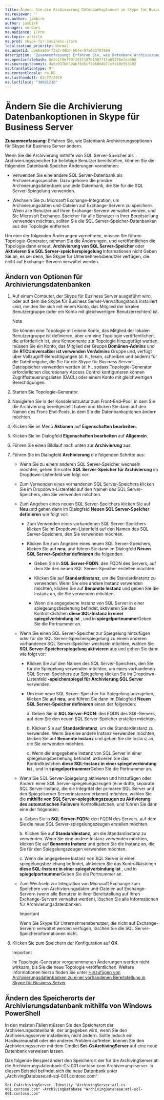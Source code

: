 ```yaml
---
title: Ändern Sie die Archivierung Datenbankoptionen in Skype für Business Server
ms.reviewer: ''
ms.author: jambirk
author: jambirk
manager: serdars
ms.audience: ITPro
ms.topic: article
ms.prod: skype-for-business-itpro
localization_priority: Normal
ms.assetid: dbebaa0a-f3a2-4dbd-b64e-07a62370f899
description: 'Zusammenfassung: Erfahren Sie, wie Datenbank Archivierungsoptionen für Skype für Business Server ändern.'
ms.openlocfilehash: 8e2c1f0ef90f193f157b1387f1fa65278efea60d
ms.sourcegitcommit: da8c037bb30abf5d5cf3b60d4b71e3a10e553402
ms.translationtype: MT
ms.contentlocale: de-DE
ms.lasthandoff: 03/27/2019
ms.locfileid: "30891230"
---
```

# <a name="change-archiving-database-options-in-skype-for-business-server"></a>Ändern Sie die Archivierung Datenbankoptionen in Skype für Business Server

**Zusammenfassung:** Erfahren Sie, wie Datenbank Archivierungsoptionen für Skype für Business Server ändern.
  
Wenn Sie die Archivierung mithilfe von SQL Server-Speicher als Archivierungsspeicher für beliebige Benutzer bereitstellen, können Sie die folgenden Datenbank Speicher Änderungen vornehmen:
  
- Verwenden Sie eine andere SQL Server-Datenbank als Archivierungsspeicher. Dazu gehören die primäre Archivierungsdatenbank und jede Datenbank, die Sie für die SQL Server-Spiegelung verwenden.
    
- Wechseln Sie zu Microsoft Exchange-Integration, um Archivierungsdaten und-Dateien auf Exchange-Servern zu speichern. Wenn alle Benutzer auf Ihren Exchange-Servern verwaltet werden, und Sie Microsoft Exchange-Speicher für alle Benutzer in Ihrer Bereitstellung verwenden möchten, sollten Sie die SQL Server-Speicher-Datenbanken aus der Topologie entfernen. 
    
Um eine der folgenden Änderungen vornehmen, müssen Sie führen Topologie-Generator, nehmen Sie die Änderungen, und veröffentlichen die Topologie dann erneut. **Archivierung von SQL Server-Speicher** oder **Aktivieren Sie SQL Server-speicherspiegelung** Informationen nicht Geben Sie an, es sei denn, Sie Skype für Unternehmensbenutzer verfügen, die nicht auf Exchange-Servern verwaltet werden.
  
## <a name="change-archiving-database-options"></a>Ändern von Optionen für Archivierungsdatenbanken

1. Auf einem Computer, der Skype für Business Server ausgeführt wird, oder auf dem die Skype für Business Server-Verwaltungstools installiert sind, melden Sie sich mit einem Konto, das Mitglied der lokalen Benutzergruppe (oder ein Konto mit gleichwertigen Benutzerrechten) ist.
    
    > [!NOTE]
    > Sie können eine Topologie mit einem Konto, das Mitglied der lokalen Benutzergruppe ist definieren, aber um eine Topologie veröffentlichen, die erforderlich ist, eine Komponente zur Topologie hinzugefügt werden, müssen Sie ein Konto, das Mitglied der Gruppe **Domänen-Admins** und die **RTCUniversalSer ist verwenden VerAdmins** Gruppe und, verfügt über Vollzugriff-Berechtigungen (d. h., lesen, schreiben und ändern) für die Dateifreigabe, die Sie für die Skype für Business Server-Dateispeicher verwenden werden (d. h., sodass Topologie-Generator erforderlichen discretionary Access Control konfigurieren können Zugriffssteuerungslisten (DACL) oder einem Konto mit gleichwertigen Berechtigungen.
  
2. Starten Sie Topologie-Generator.
    
3. Navigieren Sie in der Konsolenstruktur zum Front-End-Pool, in dem Sie die Archivierung bereitgestellt haben und klicken Sie dann auf den Namen des Front-End-Pools, in dem Sie die Datenbankoptionen ändern möchten.
    
4. Klicken Sie im Menü **Aktionen** auf **Eigenschaften bearbeiten**. 
    
5. Klicken Sie im Dialogfeld **Eigenschaften bearbeiten** auf **Allgemein**.
    
6. Führen Sie einen Bildlauf nach unten zur **Archivierung** aus.
    
7. Führen Sie im Dialogfeld **Archivierung** die folgenden Schritte aus:
    
   - Wenn Sie zu einem anderen SQL Server-Speicher wechseln möchten, gehen Sie unter **SQL Server-Speicher für Archivierung** im Dropdown-Listenfeld wie folgt vor:
    
   - Zum Verwenden eines vorhandenen SQL Server-Speichers klicken Sie im Dropdown-Listenfeld auf den Namen des SQL Server-Speichers, den Sie verwenden möchten.
    
   - Zum Angeben eines neuen SQL Server-Speichers klicken Sie auf **Neu** und gehen dann im Dialogfeld **Neuen SQL Server-Speicher definieren** wie folgt vor:
    
     - Zum Verwenden eines vorhandenen SQL Server-Speichers klicken Sie im Dropdown-Listenfeld auf den Namen des SQL Server-Speichers, den Sie verwenden möchten.
    
     - Klicken Sie zum Angeben eines neuen SQL Server-Speichers, klicken Sie auf **neu**, und führen Sie dann im Dialogfeld **Neuen SQL Server-Speicher definieren** die folgenden:
    
       - Geben Sie in **SQL Server-FQDN**: den FQDN des Servers, auf dem Sie den neuen SQL Server-Speicher erstellen möchten.
    
       - Klicken Sie auf **Standardinstanz**, um die Standardinstanz zu verwenden. Wenn Sie eine andere Instanz verwenden möchten, klicken Sie auf **Benannte Instanz** und geben Sie die Instanz an, die Sie verwenden möchten.
    
       - Wenn die angegebene Instanz von SQL Server in einer spiegelungsbeziehung befindet, aktivieren Sie das Kontrollkästchen **diese SQL-Instanz in einer spiegelverbindung ist** , und in **spiegelportnummer**Geben Sie die Portnummer an.
    
   - Wenn Sie einen SQL Server-Speicher zur Spiegelung hinzufügen oder für die SQL Server-Speicherspiegelung zu einem anderen vorhandenen SQL Server-Speicher wechseln möchten, wählen Sie **SQL Server-Speicherspiegelung aktivieren** aus und gehen Sie dann wie folgt vor:
    
     - Klicken Sie auf den Namen des SQL Server-Speichers, den Sie für die Spiegelung verwenden möchten, um eines vorhandenen SQL Server-Speichers zur Spiegelung klicken Sie im Dropdown-Listenfeld **-speicherspiegel für Archivierung SQL Server** verwenden.
    
     - Um eine neue SQL Server-Speicher für Spiegelung anzugeben, klicken Sie auf **neu**, und führen Sie dann im Dialogfeld **Neuen SQL Server-Speicher definieren** einen der folgenden:
    
       a. Geben Sie in **SQL Server-FQDN**: den FQDN des SQL-Servers, auf dem Sie den neuen SQL Server-Speicher erstellen möchten.
    
       b. Klicken Sie auf **Standardinstanz**, um die Standardinstanz zu verwenden. Wenn Sie eine andere Instanz verwenden möchten, klicken Sie auf **Benannte Instanz** und geben Sie die Instanz an, die Sie verwenden möchten.
    
       c. Wenn die angegebene Instanz von SQL Server in einer spiegelungsbeziehung befindet, aktivieren Sie das Kontrollkästchen **diese SQL-Instanz in einer spiegelverbindung ist** , und in **spiegelportnummer**Geben Sie die Portnummer an.
    
   - Wenn Sie SQL Server-Spiegelung aktivieren und hinzufügen oder Ändern einer SQL Server-spiegelungszeugen (eine dritte, separate SQL Server-Instanz, die die Integrität der primären SQL Server und den Spiegelserver Serverinstanzen erkennt) möchten, wählen Sie die **mithilfe von SQL Server-spiegelungszeugen zu Aktivierung des automatischen Failovers** Kontrollkästchen, und führen Sie dann eine der folgenden:
    
      a. Geben Sie in **SQL Server-FQDN**: den FQDN des Servers, auf dem Sie die neue SQL Server-spiegelungszeugen erstellen möchten.
    
      b. Klicken Sie auf **Standardinstanz**, um die Standardinstanz zu verwenden. Wenn Sie eine andere Instanz verwenden möchten, klicken Sie auf **Benannte Instanz** und geben Sie die Instanz an, die Sie für den Spiegelungszeugen verwenden möchten.
    
      c. Wenn die angegebene Instanz von SQL Server in einer spiegelungsbeziehung befindet, aktivieren Sie das Kontrollkästchen **diese SQL-Instanz in einer spiegelverbindung ist** , und in **spiegelportnummer**Geben Sie die Portnummer an.
    
   - Zum Wechseln zur Integration von Microsoft Exchange zum Speichern von Archivierungsdaten und-Dateien auf Exchange-Servern (wenn alle Benutzer in Ihrer Bereitstellung auf Ihren Exchange-Servern verwaltet werden), löschen Sie alle Informationen für Archivierungsdatenbanken.
    
     > [!IMPORTANT]
     > Wenn Sie Skype für Unternehmensbenutzer, die nicht auf Exchange-Servern verwaltet werden verfügen, löschen Sie die SQL Server-Speicherinformationen nicht. 
  
8. Klicken Sie zum Speichern der Konfiguration auf **OK**.
    
    > [!IMPORTANT]
    > Im Topologie-Generator vorgenommenen Änderungen werden nicht wirksam, bis Sie die neue Topologie veröffentlichen. Weitere Informationen hierzu finden Sie unter [Hinzufügen von Archivierungsdatenbanken zu einer vorhandenen Bereitstellung in Skype für Business Server](../../deploy/deploy-archiving/add-archiving-databases.md). 
  
## <a name="change-the-location-of-the-archiving-database-by-using-windows-powershell"></a>Ändern des Speicherorts der Archivierungsdatenbank mithilfe von Windows PowerShell

In den meisten Fällen müssen Sie den Speicherort der Archivierungsdatenbank, der angegeben wird, wenn Sie den Archivierungsserver installieren, nicht ändern. Sollte jedoch ein Hardwareausfall oder ein anderes Problem auftreten, können Sie den Archivierungsserver mit dem Cmdlet **Set-CsArchivingServer** auf eine neue Datenbank verweisen lassen.
  
Das folgende Beispiel ändert den Speicherort der für die ArchivingServer:atl die Archivierungsdatenbank-Cs-001.contoso.com Archivierungsserver. In diesem Beispiel befindet sich die neue Datenbank unter „ArchivingDatabase:atl-sql-001.contoso.com“:
  
```
Set-CsArchivingServer -Identity "ArchivingServer:atl-cs-001.contoso.com" -ArchivingDatabase "ArchivingDatabase:atl-sql-001.contoso.com"
```


